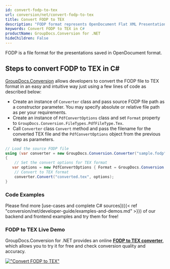 ```yaml
---
id: convert-fodp-to-tex
url: conversion/net/convert-fodp-to-tex
title: Convert FODP to TEX
description: "FODP format represents OpenDocument Flat XML Presentation with .fodp extension. Learn how to convert FODP to TEX file programmatically in C# language using GroupDocs.Conversion for .NET library."
keywords: Convert FODP to TEX in C#
productName: GroupDocs.Conversion for .NET
hideChildren: False
---
```


FODP is a file format for the presentations saved in OpenDocument format.

## Steps to convert FODP to TEX in C#

[GroupDocs.Conversion](https://products.groupdocs.com/conversion/net) allows developers to convert the FODP file to TEX format in an easy and intuitive way just using a few lines of code as described below:

* Create an instance of `Converter` class and pass source FODP file path as a constructor parameter. You may specify absolute or relative file path as per your requirements. 
* Create an instance of `PdfConvertOptions` class and set `Format` property to `GroupDocs.Conversion.FileTypes.PdfFileType.Tex`.
* Call `Converter` class `Convert` method and pass the filename for the converted TEX file and the `PdfConvertOptions` object from the previous step as parameters.

```csharp
// Load the source FODP file
using (var converter = new GroupDocs.Conversion.Converter("sample.fodp"))
{
    // Set the convert options for TEX format
   var options = new PdfConvertOptions { Format = GroupDocs.Conversion.FileTypes.PdfFileType.Tex };
    // Convert to TEX format
    converter.Convert("converted.tex", options);
}
```

### Code Examples

Please find more [use-cases and complete C# sources]({{< ref "conversion/net/developer-guide/examples-and-demos.md" >}}) of our backend and frontend examples and try them for free!

### FODP to TEX Live Demo

GroupDocs.Conversion for .NET provides an online [**FODP to TEX converter**](https://products.groupdocs.app/conversion/fodp-to-tex), which allows you to try it for free and check conversion quality and accuracy.

[!["Convert FODP to TEX"](conversion/net/images/convert-to-tex/convert-fodp-to-tex.png)](https://products.groupdocs.app/conversion/fodp-to-tex)